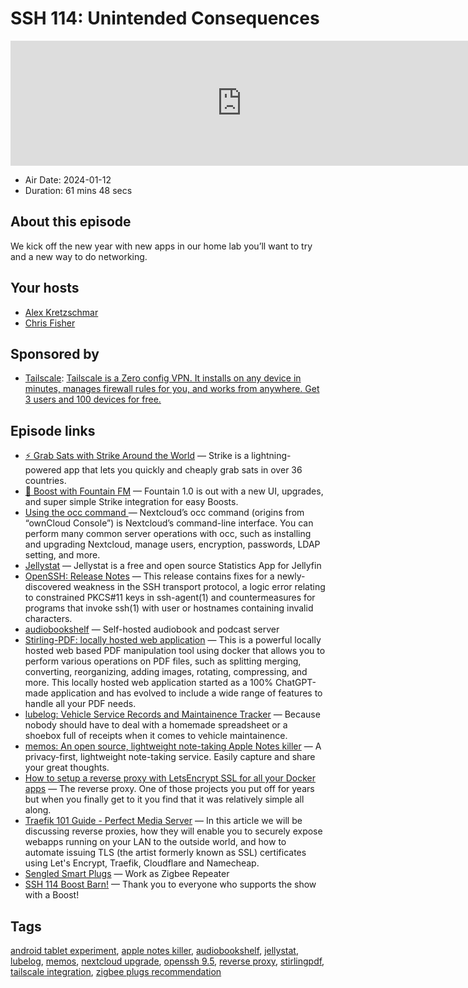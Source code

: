 # SSH 114: Unintended Consequences

<iframe src="https://player.fireside.fm/v2/dUlrHQih+0zbG2j32?theme=dark" width="740" height="200" frameborder="0" scrolling="no"></iframe>

* Air Date: 2024-01-12
* Duration: 61 mins 48 secs

## About this episode

We kick off the new year with new apps in our home lab you’ll want to try and a new way to do networking.

## Your hosts
* [Alex Kretzschmar](https://selfhosted.show/hosts/alexktz)
* [Chris Fisher](https://selfhosted.show/hosts/chrislas)

## Sponsored by

  * [Tailscale](http://tailscale.com/selfhosted): [Tailscale is a Zero config VPN. It installs on any device in minutes, manages firewall rules for you, and works from anywhere. Get 3 users and 100 devices for free. ](http://tailscale.com/selfhosted)



## Episode links

  * [⚡ Grab Sats with Strike Around the World](https://strike.me/download/ "⚡ Grab Sats with Strike Around the World") — Strike is a lightning-powered app that lets you quickly and cheaply grab sats in over 36 countries. 
  * [🎉 Boost with Fountain FM](https://www.fountain.fm/features "🎉 Boost with Fountain FM") — Fountain 1.0 is out with a new UI, upgrades, and super simple Strike integration for easy Boosts.
  * [Using the occ command ](https://docs.nextcloud.com/server/latest/admin_manual/configuration_server/occ_command.html "Using the occ command ") — Nextcloud’s occ command (origins from “ownCloud Console”) is Nextcloud’s command-line interface. You can perform many common server operations with occ, such as installing and upgrading Nextcloud, manage users, encryption, passwords, LDAP setting, and more.
  * [Jellystat](https://github.com/CyferShepard/Jellystat "Jellystat") — Jellystat is a free and open source Statistics App for Jellyfin
  * [OpenSSH: Release Notes](https://www.openssh.com/releasenotes.html "OpenSSH: Release Notes") — This release contains fixes for a newly-discovered weakness in the SSH transport protocol, a logic error relating to constrained PKCS#11 keys in ssh-agent(1) and countermeasures for programs that invoke ssh(1) with user or hostnames containing invalid characters.
  * [audiobookshelf](https://www.audiobookshelf.org/ "audiobookshelf") — Self-hosted audiobook and podcast server
  * [Stirling-PDF: locally hosted web application](https://github.com/Stirling-Tools/Stirling-PDF "Stirling-PDF: locally hosted web application") — This is a powerful locally hosted web based PDF manipulation tool using docker that allows you to perform various operations on PDF files, such as splitting merging, converting, reorganizing, adding images, rotating, compressing, and more. This locally hosted web application started as a 100% ChatGPT-made application and has evolved to include a wide range of features to handle all your PDF needs.
  * [lubelog: Vehicle Service Records and Maintainence Tracker](https://github.com/hargata/lubelog "lubelog: Vehicle Service Records and Maintainence Tracker") — Because nobody should have to deal with a homemade spreadsheet or a shoebox full of receipts when it comes to vehicle maintainence.
  * [memos: An open source, lightweight note-taking Apple Notes killer](https://github.com/usememos/memos "memos: An open source, lightweight note-taking Apple Notes killer") — A privacy-first, lightweight note-taking service. Easily capture and share your great thoughts.
  * [How to setup a reverse proxy with LetsEncrypt SSL for all your Docker apps](https://www.linuxserver.io/blog/2017-11-28-how-to-setup-a-reverse-proxy-with-letsencrypt-ssl-for-all-your-docker-apps "How to setup a reverse proxy with LetsEncrypt SSL for all your Docker apps") — The reverse proxy. One of those projects you put off for years but when you finally get to it you find that it was relatively simple all along. 
  * [Traefik 101 Guide - Perfect Media Server](https://perfectmediaserver.com/04-day-two/remote-access/traefik101/ "Traefik 101 Guide - Perfect Media Server") — In this article we will be discussing reverse proxies, how they will enable you to securely expose webapps running on your LAN to the outside world, and how to automate issuing TLS (the artist formerly known as SSL) certificates using Let's Encrypt, Traefik, Cloudflare and Namecheap.
  * [Sengled Smart Plugs](https://www.amazon.com/dp/B08FJ5LHSN?ref_=cm_sw_r_apin_dp_04ZDPAM3ZCXW1Y2FQ97Z&peakEvent=5&dealEvent=1&language=en-US "Sengled Smart Plugs") — Work as Zigbee Repeater
  * [SSH 114 Boost Barn!](https://paste.docs.lol/reader/PresentConjunction "SSH 114 Boost Barn!") — Thank you to everyone who supports the show with a Boost!



## Tags

[android tablet experiment](https://selfhosted.show/tags/android%20tablet%20experiment), [apple notes killer](https://selfhosted.show/tags/apple%20notes%20killer), [audiobookshelf](https://selfhosted.show/tags/audiobookshelf), [jellystat](https://selfhosted.show/tags/jellystat), [lubelog](https://selfhosted.show/tags/lubelog), [memos](https://selfhosted.show/tags/memos), [nextcloud upgrade](https://selfhosted.show/tags/nextcloud%20upgrade), [openssh 9.5](https://selfhosted.show/tags/openssh%209.5), [reverse proxy](https://selfhosted.show/tags/reverse%20proxy), [stirlingpdf](https://selfhosted.show/tags/stirlingpdf), [tailscale integration](https://selfhosted.show/tags/tailscale%20integration), [zigbee plugs recommendation](https://selfhosted.show/tags/zigbee%20plugs%20recommendation)